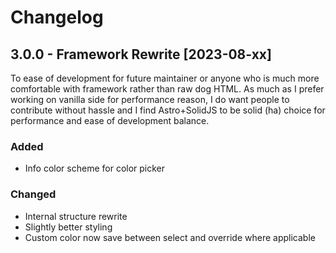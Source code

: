 # Changelog

## 3.0.0 - Framework Rewrite [2023-08-xx]

To ease of development for future maintainer or anyone who is much more comfortable with framework rather than raw dog HTML. As much as I prefer working on vanilla side for performance reason, I do want people to contribute without hassle and I find Astro+SolidJS to be solid (ha) choice for performance and ease of development balance.

### Added

-  Info color scheme for color picker

### Changed

-  Internal structure rewrite
-  Slightly better styling
-  Custom color now save between select and override where applicable
